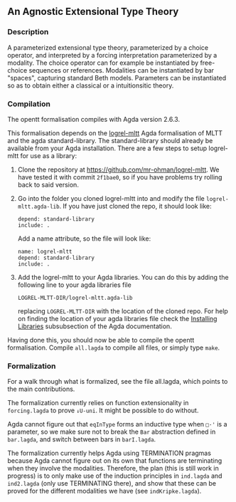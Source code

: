 ## An Agnostic Extensional Type Theory

### Description

A parameterized extensional type theory, parameterized by a choice
operator, and interpreted by a forcing interpretation parameterized by
a modality. The choice operator can for example be instantiated by
free-choice sequences or references. Modalities can be instantiated by
bar "spaces", capturing standard Beth models. Parameters can be
instantiated so as to obtain either a classical or a intuitionsitic
theory.

### Compilation

The opentt formalisation compiles with Agda version 2.6.3.

This formalisation depends on the
[logrel-mltt](https://github.com/mr-ohman/logrel-mltt) Agda formalisation of
MLTT and the agda standard-library. The standard-library should already be
available from your Agda installation. There are a few steps to setup
logrel-mltt for use as a library:

1. Clone the repository at <https://github.com/mr-ohman/logrel-mltt>. We have
   tested it with commit `2f1bae0`, so if you have problems try rolling back to
   said version.

2. Go into the folder you cloned logrel-mltt into and modify the file
   `logrel-mltt.agda-lib`. If you have just cloned the repo, it should look
   like:
   ```
   depend: standard-library
   include: .
   ```
   Add a name attribute, so the file will look like:
   ```
   name: logrel-mltt
   depend: standard-library
   include: .
   ```
   
3. Add the logrel-mltt to your Agda libraries. You can do this by adding the
   following line to your agda libraries file
   ```
   LOGREL-MLTT-DIR/logrel-mltt.agda-lib
   ```
   replacing `LOGREL-MLTT-DIR` with the location of the cloned repo. For help on
   finding the location of your agda libraries file check the [Installing
   Libraries](https://my-agda.readthedocs.io/en/latest/tools/package-system.html#installing-libraries)
   subsubsection of the Agda documentation.
   
Having done this, you should now be able to compile the opentt formalisation.
Compile `all.lagda` to compile all files, or simply type `make`.

### Formalization

For a walk through what is formalized, see the file all.lagda, which
points to the main contributions.

The formalization currently relies on function extensionality in
`forcing.lagda` to prove `↓U-uni`. It might be possible to do without.

Agda cannot figure out that `eqInType` forms an inductive type when
`□·'` is a parameter, so we make sure not to break the `Bar`
abstraction defined in `bar.lagda`, and switch between bars in
`barI.lagda`.

The formalization currently helps Agda using TERMINATION pragmas
because Agda cannot figure out on its own that functions are
terminating when they involve the modalities. Therefore, the plan
(this is still work in progress) is to only make use of the induction
principles in `ind.lagda` and `ind2.lagda` (only use TERMINATING
there), and show that these can be proved for the different modalities
we have (see `indKripke.lagda`).
